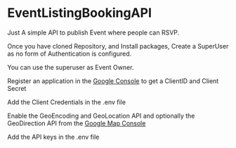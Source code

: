 # EventListingBookingAPI

Just A simple API to publish Event where people can RSVP.

Once you have cloned Repository, and Install packages,  Create a SuperUser as no form of Authentication is configured.

You can use the superuser as Event Owner.

Register an application in the [Google Console](https://console.cloud.google.com/apis/credentials/consent) to get a ClientID and Client Secret


Add the Client Credentials in the .env file

Enable the GeoEncoding and GeoLocation API and optionally the GeoDirection API from the [Google Map Console](https://console.cloud.google.com/google/maps-apis/api-list)

Add the API keys in the .env file
